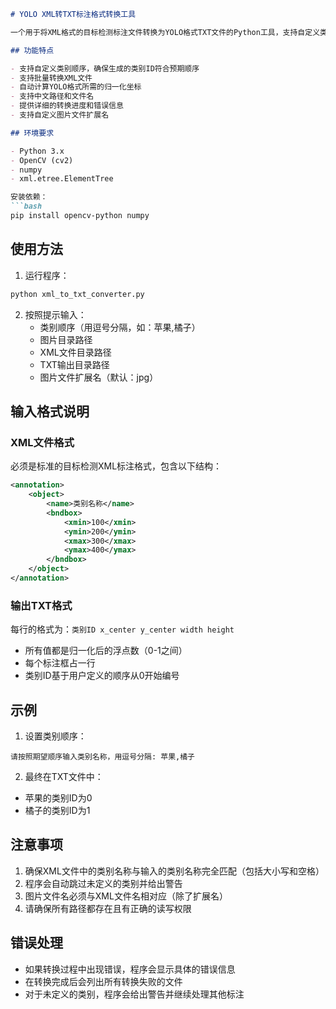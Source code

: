 
```markdown
# YOLO XML转TXT标注格式转换工具

一个用于将XML格式的目标检测标注文件转换为YOLO格式TXT文件的Python工具，支持自定义类别顺序。

## 功能特点

- 支持自定义类别顺序，确保生成的类别ID符合预期顺序
- 支持批量转换XML文件
- 自动计算YOLO格式所需的归一化坐标
- 支持中文路径和文件名
- 提供详细的转换进度和错误信息
- 支持自定义图片文件扩展名

## 环境要求

- Python 3.x
- OpenCV (cv2)
- numpy
- xml.etree.ElementTree

安装依赖：
```bash
pip install opencv-python numpy
```

## 使用方法

1. 运行程序：
```bash
python xml_to_txt_converter.py
```

2. 按照提示输入：
   - 类别顺序（用逗号分隔，如：苹果,橘子）
   - 图片目录路径
   - XML文件目录路径
   - TXT输出目录路径
   - 图片文件扩展名（默认：jpg）

## 输入格式说明

### XML文件格式
必须是标准的目标检测XML标注格式，包含以下结构：
```xml
<annotation>
    <object>
        <name>类别名称</name>
        <bndbox>
            <xmin>100</xmin>
            <ymin>200</ymin>
            <xmax>300</xmax>
            <ymax>400</ymax>
        </bndbox>
    </object>
</annotation>
```

### 输出TXT格式
每行的格式为：`类别ID x_center y_center width height`
- 所有值都是归一化后的浮点数（0-1之间）
- 每个标注框占一行
- 类别ID基于用户定义的顺序从0开始编号

## 示例

1. 设置类别顺序：
```
请按照期望顺序输入类别名称，用逗号分隔: 苹果,橘子
```

2. 最终在TXT文件中：
- 苹果的类别ID为0
- 橘子的类别ID为1

## 注意事项

1. 确保XML文件中的类别名称与输入的类别名称完全匹配（包括大小写和空格）
2. 程序会自动跳过未定义的类别并给出警告
3. 图片文件名必须与XML文件名相对应（除了扩展名）
4. 请确保所有路径都存在且有正确的读写权限

## 错误处理

- 如果转换过程中出现错误，程序会显示具体的错误信息
- 在转换完成后会列出所有转换失败的文件
- 对于未定义的类别，程序会给出警告并继续处理其他标注

